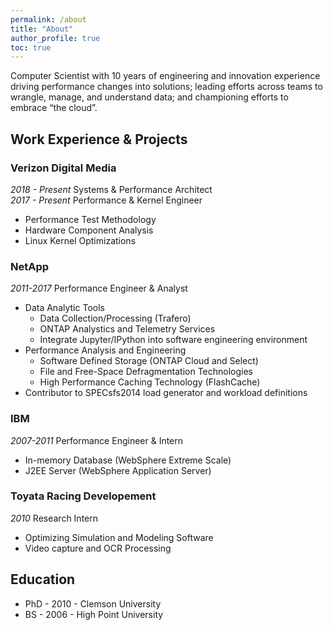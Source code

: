 ```yaml
---
permalink: /about
title: "About"
author_profile: true
toc: true
---
```


Computer Scientist with 10 years of engineering and innovation experience driving performance changes into solutions; leading efforts across teams to wrangle, manage, and understand data; and championing efforts to embrace “the cloud”.
## Work Experience & Projects ##
### Verizon Digital Media ###
_2018 - Present_ Systems & Performance Architect<br/>
_2017 - Present_ Performance & Kernel Engineer
* Performance Test Methodology
* Hardware Component Analysis 
* Linux Kernel Optimizations

### NetApp ###
_2011-2017_ Performance Engineer & Analyst
* Data Analytic Tools
  * Data Collection/Processing (Trafero)
  * ONTAP Analystics and Telemetry Services
  * Integrate Jupyter/IPython into software engineering environment
* Performance Analysis and Engineering
  * Software Defined Storage (ONTAP Cloud and Select)
  * File and Free-Space Defragmentation Technologies
  * High Performance Caching Technology (FlashCache)
* Contributor to SPECsfs2014 load generator and workload definitions

### IBM ###
_2007-2011_ Performance Engineer & Intern
* In-memory Database (WebSphere Extreme Scale)
* J2EE Server (WebSphere Application Server)

### Toyata Racing Developement ###
_2010_ Research Intern
* Optimizing Simulation and Modeling Software
* Video capture and OCR Processing 

## Education ##
* PhD - 2010 - Clemson University
* BS - 2006 - High Point University
